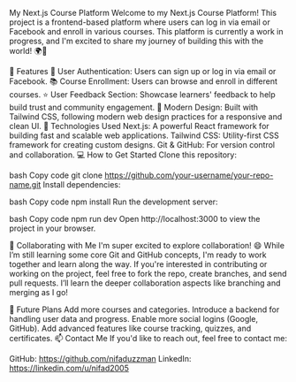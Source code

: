 My Next.js Course Platform
Welcome to my Next.js Course Platform! This project is a frontend-based platform where users can log in via email or Facebook and enroll in various courses. This platform is currently a work in progress, and I'm excited to share my journey of building this with the world! 🌍🚀

🚀 Features
🔐 User Authentication: Users can sign up or log in via email or Facebook.
📚 Course Enrollment: Users can browse and enroll in different courses.
⭐ User Feedback Section: Showcase learners' feedback to help build trust and community engagement.
🎨 Modern Design: Built with Tailwind CSS, following modern web design practices for a responsive and clean UI.
🔧 Technologies Used
Next.js: A powerful React framework for building fast and scalable web applications.
Tailwind CSS: Utility-first CSS framework for creating custom designs.
Git & GitHub: For version control and collaboration.
💻 How to Get Started
Clone this repository:

bash
Copy code
git clone https://github.com/your-username/your-repo-name.git
Install dependencies:

bash
Copy code
npm install
Run the development server:

bash
Copy code
npm run dev
Open http://localhost:3000 to view the project in your browser.

🤝 Collaborating with Me
I'm super excited to explore collaboration! 😄 While I’m still learning some core Git and GitHub concepts, I'm ready to work together and learn along the way. If you're interested in contributing or working on the project, feel free to fork the repo, create branches, and send pull requests. I’ll learn the deeper collaboration aspects like branching and merging as I go!

📝 Future Plans
Add more courses and categories.
Introduce a backend for handling user data and progress.
Enable more social logins (Google, GitHub).
Add advanced features like course tracking, quizzes, and certificates.
📫 Contact Me
If you'd like to reach out, feel free to contact me:

GitHub: https://github.com/nifaduzzman
LinkedIn: https://linkedin.com/u/nifad2005
